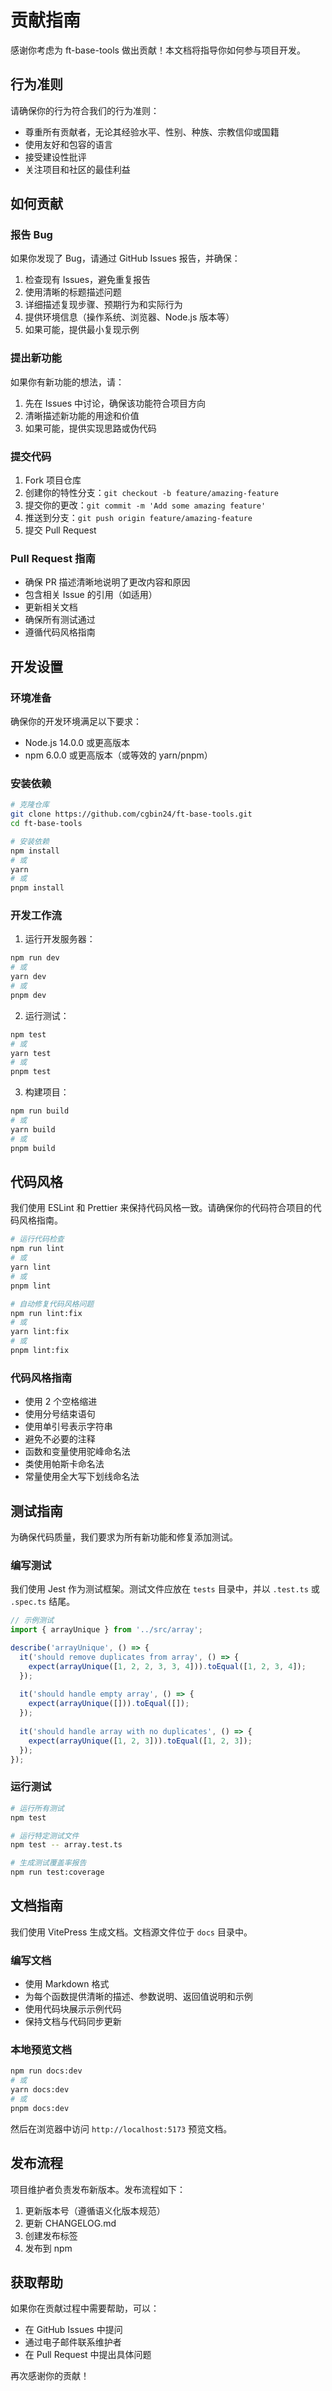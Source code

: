 # 贡献指南

感谢你考虑为 ft-base-tools 做出贡献！本文档将指导你如何参与项目开发。

## 行为准则

请确保你的行为符合我们的行为准则：

- 尊重所有贡献者，无论其经验水平、性别、种族、宗教信仰或国籍
- 使用友好和包容的语言
- 接受建设性批评
- 关注项目和社区的最佳利益

## 如何贡献

### 报告 Bug

如果你发现了 Bug，请通过 GitHub Issues 报告，并确保：

1. 检查现有 Issues，避免重复报告
2. 使用清晰的标题描述问题
3. 详细描述复现步骤、预期行为和实际行为
4. 提供环境信息（操作系统、浏览器、Node.js 版本等）
5. 如果可能，提供最小复现示例

### 提出新功能

如果你有新功能的想法，请：

1. 先在 Issues 中讨论，确保该功能符合项目方向
2. 清晰描述新功能的用途和价值
3. 如果可能，提供实现思路或伪代码

### 提交代码

1. Fork 项目仓库
2. 创建你的特性分支：`git checkout -b feature/amazing-feature`
3. 提交你的更改：`git commit -m 'Add some amazing feature'`
4. 推送到分支：`git push origin feature/amazing-feature`
5. 提交 Pull Request

### Pull Request 指南

- 确保 PR 描述清晰地说明了更改内容和原因
- 包含相关 Issue 的引用（如适用）
- 更新相关文档
- 确保所有测试通过
- 遵循代码风格指南

## 开发设置

### 环境准备

确保你的开发环境满足以下要求：

- Node.js 14.0.0 或更高版本
- npm 6.0.0 或更高版本（或等效的 yarn/pnpm）

### 安装依赖

```bash
# 克隆仓库
git clone https://github.com/cgbin24/ft-base-tools.git
cd ft-base-tools

# 安装依赖
npm install
# 或
yarn
# 或
pnpm install
```

### 开发工作流

1. 运行开发服务器：

```bash
npm run dev
# 或
yarn dev
# 或
pnpm dev
```

2. 运行测试：

```bash
npm test
# 或
yarn test
# 或
pnpm test
```

3. 构建项目：

```bash
npm run build
# 或
yarn build
# 或
pnpm build
```

## 代码风格

我们使用 ESLint 和 Prettier 来保持代码风格一致。请确保你的代码符合项目的代码风格指南。

```bash
# 运行代码检查
npm run lint
# 或
yarn lint
# 或
pnpm lint

# 自动修复代码风格问题
npm run lint:fix
# 或
yarn lint:fix
# 或
pnpm lint:fix
```

### 代码风格指南

- 使用 2 个空格缩进
- 使用分号结束语句
- 使用单引号表示字符串
- 避免不必要的注释
- 函数和变量使用驼峰命名法
- 类使用帕斯卡命名法
- 常量使用全大写下划线命名法

## 测试指南

为确保代码质量，我们要求为所有新功能和修复添加测试。

### 编写测试

我们使用 Jest 作为测试框架。测试文件应放在 `tests` 目录中，并以 `.test.ts` 或 `.spec.ts` 结尾。

```typescript
// 示例测试
import { arrayUnique } from '../src/array';

describe('arrayUnique', () => {
  it('should remove duplicates from array', () => {
    expect(arrayUnique([1, 2, 2, 3, 3, 4])).toEqual([1, 2, 3, 4]);
  });
  
  it('should handle empty array', () => {
    expect(arrayUnique([])).toEqual([]);
  });
  
  it('should handle array with no duplicates', () => {
    expect(arrayUnique([1, 2, 3])).toEqual([1, 2, 3]);
  });
});
```

### 运行测试

```bash
# 运行所有测试
npm test

# 运行特定测试文件
npm test -- array.test.ts

# 生成测试覆盖率报告
npm run test:coverage
```

## 文档指南

我们使用 VitePress 生成文档。文档源文件位于 `docs` 目录中。

### 编写文档

- 使用 Markdown 格式
- 为每个函数提供清晰的描述、参数说明、返回值说明和示例
- 使用代码块展示示例代码
- 保持文档与代码同步更新

### 本地预览文档

```bash
npm run docs:dev
# 或
yarn docs:dev
# 或
pnpm docs:dev
```

然后在浏览器中访问 `http://localhost:5173` 预览文档。

## 发布流程

项目维护者负责发布新版本。发布流程如下：

1. 更新版本号（遵循语义化版本规范）
2. 更新 CHANGELOG.md
3. 创建发布标签
4. 发布到 npm

## 获取帮助

如果你在贡献过程中需要帮助，可以：

- 在 GitHub Issues 中提问
- 通过电子邮件联系维护者
- 在 Pull Request 中提出具体问题

再次感谢你的贡献！ 